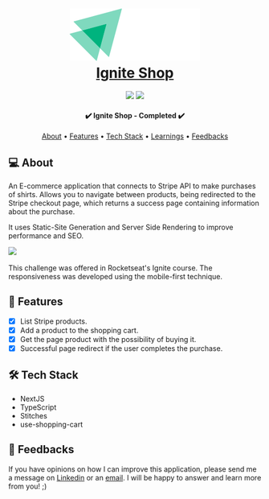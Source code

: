 <h1 align="center">
  <a  href="https://raianeblog.vercel.app/">
   <div>
      <img src="src/assets/logoImg.svg" alt="" />
    </div>
    Ignite Shop
  </a>
</h1>

<p align="center">
  <img src="https://badgen.net/npm/v/express" />
  <img src="https://badgen.net/github/contributors/raiane-oliveira/ignite-shop" />
</p>

<h4 align="center"> 
	✔️  Ignite Shop - Completed  ✔️
</h4>

<p align="center">
 <a href="#-about">About</a> •
 <a href="#-features">Features</a> •
 <a href="#-tech-stack">Tech Stack</a> • 
 <a href="#-learnings">Learnings</a> •
 <a href="#-feedbacks">Feedbacks</a>
</p>

## 💻 About

An E-commerce application that connects to Stripe API to make purchases of shirts. Allows you to navigate between products, being redirected to the Stripe checkout page, which returns a success page containing information about the purchase.

It uses Static-Site Generation and Server Side Rendering to improve performance and SEO.

<img src="https://i.imgur.com/f1gPf4d.png" />

This challenge was offered in Rocketseat's Ignite course.
The responsiveness was developed using the mobile-first technique.

## 🪸 Features

- [x] List Stripe products.
- [x] Add a product to the shopping cart.
- [x] Get the page product with the possibility of buying it.
- [x] Successful page redirect if the user completes the purchase.

## 🛠 Tech Stack

- NextJS
- TypeScript
- Stitches
- use-shopping-cart

## 🤝 Feedbacks

If you have opinions on how I can improve this application, please send me a message on <a href="https://www.linkedin.com/in/raiane-oliveira-dev">Linkedin</a> or an <a href="mailto:raiane.oliveira404@gmail.com">email</a>.
I will be happy to answer and learn more from you! ;)
